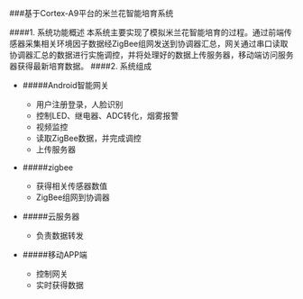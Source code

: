 ###基于Cortex-A9平台的米兰花智能培育系统

####1. 系统功能概述
本系统主要实现了模拟米兰花智能培育的过程。通过前端传感器采集相关环境因子数据经ZigBee组网发送到协调器汇总，网关通过串口读取协调器汇总的数据进行实施调控，并将处理好的数据上传服务器，移动端访问服务器获得最新培育数据。
####2. 系统组成
- #####Android智能网关
    - 用户注册登录，人脸识别
    - 控制LED、继电器、ADC转化，烟雾报警
    - 视频监控
    - 读取ZigBee数据，并完成调控
    - 上传服务器 

- #####zigbee
    - 获得相关传感器数值
    - ZigBee组网到协调器
- #####云服务器
    - 负责数据转发
    
- #####移动APP端
    - 控制网关
    - 实时获得数据